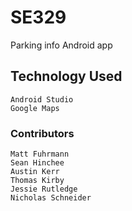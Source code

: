 # SE329
Parking info Android app

## Technology Used
```
Android Studio
Google Maps
```

### Contributors
```
Matt Fuhrmann
Sean Hinchee
Austin Kerr
Thomas Kirby
Jessie Rutledge
Nicholas Schneider
```
